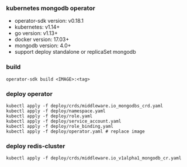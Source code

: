 ### kubernetes mongodb operator

* operator-sdk version: v0.18.1
* kubernetes: v1.14+
* go version: v1.13+
* docker version: 17.03+
* mongodb version: 4.0+
* support deploy standalone or replicaSet mongodb


### build 
```
operator-sdk build <IMAGE>:<tag>
```

### deploy operator

```
kubectl apply -f deploy/crds/middleware.io_mongodbs_crd.yaml
kubectl apply -f deploy/namespace.yaml
kubectl apply -f deploy/role.yaml
kubectl apply -f deploy/service_account.yaml
kubectl apply -f deploy/role_binding.yaml
kubectl apply -f deploy/operator.yaml # replace image
```

### deploy redis-cluster
```
kubectl apply -f deploy/crds/middleware.io_v1alpha1_mongodb_cr.yaml
```